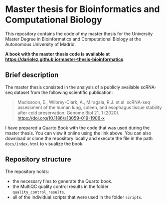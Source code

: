 # Master thesis for Bioinformatics and Computational Biology

This repository contains the code of my master thesis for the University Master Degree in Bioinformatics and Computational Biology at the Autonomous University of Madrid. 

**A book with the master thesis code is available at https://dariolez.github.io/master-thesis-bioinformatics**.

## Brief description

The master thesis consisted in the analysis of a publicly available scRNA-seq dataset from the following scientific publication:

> Madissoon, E., Wilbrey-Clark, A., Miragaia, R.J. et al. scRNA-seq assessment of the human lung, spleen, and esophagus tissue stability after cold preservation. Genome Biol 21, 1 (2020). https://doi.org/10.1186/s13059-019-1906-x

I have prepared a Quarto Book with the code that was used during the master thesis. You can view it online using the link above. You can also download or clone the repository locally and execute the file in the path `docs/index.html` to visualize the book.

## Repository structure

The repository holds:

- the necessary files to generate the Quarto book.
- the MultiQC quality control results in the folder `quality_control_results`.
- all of the individual scripts that were used in the folder `scripts`.
